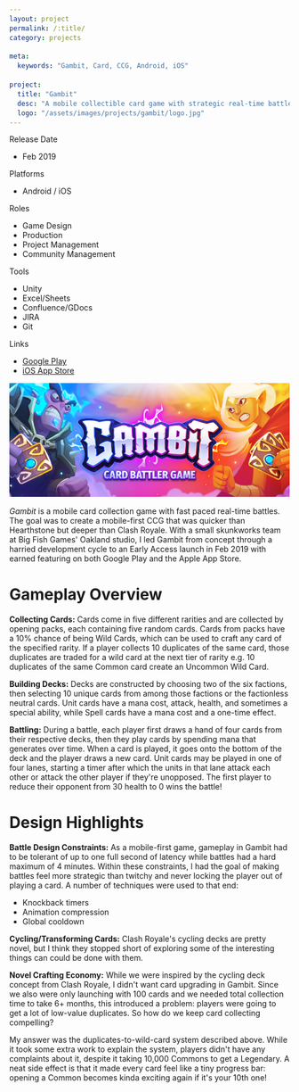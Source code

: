 ```yaml
---
layout: project
permalink: /:title/
category: projects

meta:
  keywords: "Gambit, Card, CCG, Android, iOS"

project:
  title: "Gambit"
  desc: "A mobile collectible card game with strategic real-time battles"
  logo: "/assets/images/projects/gambit/logo.jpg"
---
```


Release Date
- Feb 2019

Platforms
- Android / iOS

Roles
- Game Design
- Production
- Project Management
- Community Management

Tools
- Unity
- Excel/Sheets
- Confluence/GDocs
- JIRA
- Git

Links
- [Google Play](https://play.google.com/store/apps/details?id=com.bigfishgames.gambitgoog)
- [iOS App Store](https://apps.apple.com/us/app/gambit/id1440675247)

<!-- FACTSHEET END -->

![skulldug logo](/assets/images/projects/gambit/splash.png)

_Gambit_ is a mobile card collection game with fast paced real-time battles. The goal was to create a mobile-first CCG that was quicker than Hearthstone but deeper than Clash Royale. With a small skunkworks team at Big Fish Games' Oakland studio, I led Gambit from concept through a harried development cycle to an Early Access launch in Feb 2019 with earned featuring on both Google Play and the Apple App Store.

# Gameplay Overview

<!-- TODO IMAGE: selection of cards, faction list, battle screenshot -->

**Collecting Cards:** Cards come in five different rarities and are collected by opening packs, each containing five random cards. Cards from packs have a 10% chance of being Wild Cards, which can be used to craft any card of the specified rarity. If a player collects 10 duplicates of the same card, those duplicates are traded for a wild card at the next tier of rarity e.g. 10 duplicates of the same Common card create an Uncommon Wild Card.

**Building Decks:** Decks are constructed by choosing two of the six factions, then selecting 10 unique cards from among those factions or the factionless neutral cards. Unit cards have a mana cost, attack, health, and sometimes a special ability, while Spell cards have a mana cost and a one-time effect.

**Battling:** During a battle, each player first draws a hand of four cards from their respective decks, then they play cards by spending mana that generates over time. When a card is played, it goes onto the bottom of the deck and the player draws a new card. Unit cards may be played in one of four lanes, starting a timer after which the units in that lane attack each other or attack the other player if they're unopposed. The first player to reduce their opponent from 30 health to 0 wins the battle!

# Design Highlights

**Battle Design Constraints:** As a mobile-first game, gameplay in Gambit had to be tolerant of up to one full second of latency while battles had a hard maximum of 4 minutes. Within these constraints, I had the goal of making battles feel more strategic than twitchy and never locking the player out of playing a card. A number of techniques were used to that end:

- Knockback timers 
- Animation compression
- Global cooldown

<!-- TODO IMAGE: permanently changing cards -->

**Cycling/Transforming Cards:** Clash Royale's cycling decks are pretty novel, but I think they stopped short of exploring some of the interesting things can could be done with them.

**Novel Crafting Economy:** While we were inspired by the cycling deck concept from Clash Royale, I didn't want card upgrading in Gambit. Since we also were only launching with 100 cards and we needed total collection time to take 6+ months, this introduced a problem: players were going to get a lot of low-value duplicates. So how do we keep card collecting compelling?

My answer was the duplicates-to-wild-card system described above. While it took some extra work to explain the system, players didn't have any complaints about it, despite it taking 10,000 Commons to get a Legendary. A neat side effect is that it made every card feel like a tiny progress bar: opening a Common becomes kinda exciting again if it's your 10th one!